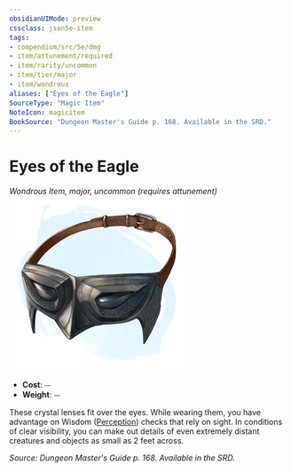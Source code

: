 ```yaml
---
obsidianUIMode: preview
cssclass: json5e-item
tags:
- compendium/src/5e/dmg
- item/attunement/required
- item/rarity/uncommon
- item/tier/major
- item/wondrous
aliases: ["Eyes of the Eagle"]
SourceType: "Magic Item"
NoteIcon: magicitem
BookSource: "Dungeon Master's Guide p. 168. Available in the SRD."
---
```

# Eyes of the Eagle
*Wondrous Item, major, uncommon (requires attunement)*  
![](https://raw.githubusercontent.com/5etools-mirror-2/5etools-img/main/items/DMG/Eyes%20of%20the%20Eagle.webp#right)  

- **Cost**: ⏤
- **Weight**: ⏤

These crystal lenses fit over the eyes. While wearing them, you have advantage on Wisdom ([Perception](/2-Mechanics/CLI/rules/skills.md#Perception)) checks that rely on sight. In conditions of clear visibility, you can make out details of even extremely distant creatures and objects as small as 2 feet across.

*Source: Dungeon Master's Guide p. 168. Available in the SRD.*